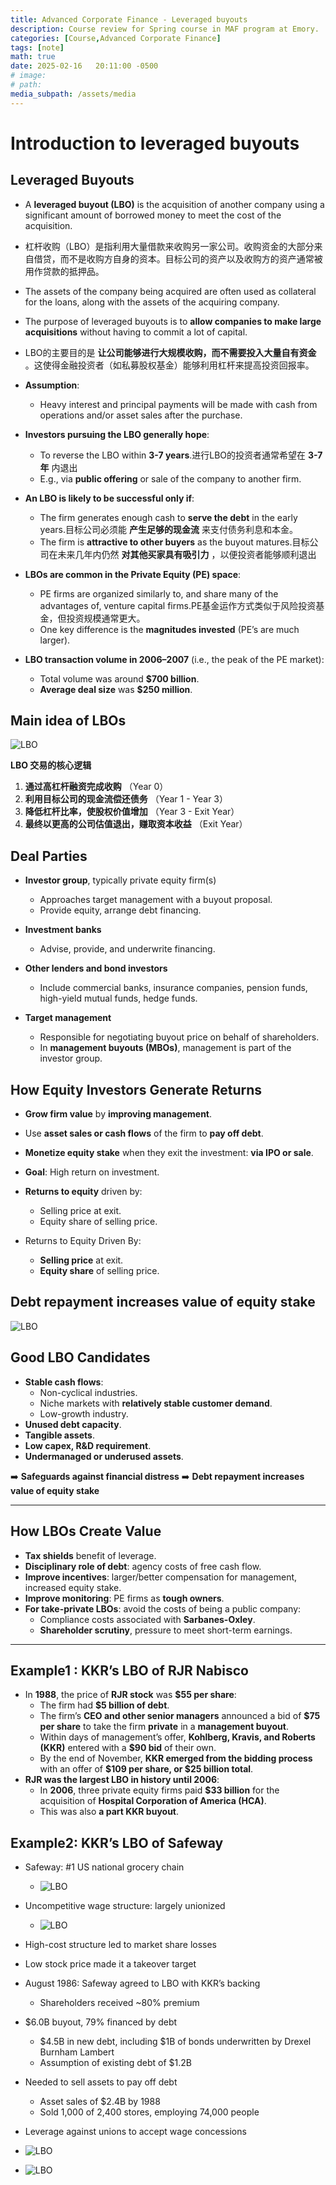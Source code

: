 ```yaml
---
title: Advanced Corporate Finance - Leveraged buyouts
description: Course review for Spring course in MAF program at Emory.
categories: [Course,Advanced Corporate Finance]
tags: [note]
math: true
date: 2025-02-16   20:11:00 -0500
# image:
# path:
media_subpath: /assets/media
---
```

# Introduction to leveraged buyouts

## Leveraged Buyouts

- A **leveraged buyout (LBO)** is the acquisition of another company using a significant amount of borrowed money to meet the cost of the acquisition.
- 杠杆收购（LBO）是指利用大量借款来收购另一家公司。收购资金的大部分来自借贷，而不是收购方自身的资本。目标公司的资产以及收购方的资产通常被用作贷款的抵押品。
- The assets of the company being acquired are often used as collateral for the loans, along with the assets of the acquiring company.
- The purpose of leveraged buyouts is to **allow companies to make large acquisitions** without having to commit a lot of capital.
- LBO的主要目的是 **让公司能够进行大规模收购，而不需要投入大量自有资金** 。这使得金融投资者（如私募股权基金）能够利用杠杆来提高投资回报率。
- **Assumption**:

  - Heavy interest and principal payments will be made with cash from operations and/or asset sales after the purchase.
- **Investors pursuing the LBO generally hope**:

  - To reverse the LBO within **3-7 years**.进行LBO的投资者通常希望在 **3-7年** 内退出
  - E.g., via **public offering** or sale of the company to another firm.
- **An LBO is likely to be successful only if**:

  - The firm generates enough cash to **serve the debt** in the early years.目标公司必须能 **产生足够的现金流** 来支付债务利息和本金。
  - The firm is **attractive to other buyers** as the buyout matures.目标公司在未来几年内仍然 **对其他买家具有吸引力** ，以便投资者能够顺利退出
- **LBOs are common in the Private Equity (PE) space**:

  - PE firms are organized similarly to, and share many of the advantages of, venture capital firms.PE基金运作方式类似于风险投资基金，但投资规模通常更大。
  - One key difference is the **magnitudes invested** (PE’s are much larger).
- **LBO transaction volume in 2006–2007** (i.e., the peak of the PE market):

  - Total volume was around **$700 billion**.
  - **Average deal size** was **$250 million**.

## Main idea of LBOs

![LBO](LBO.png)

**LBO 交易的核心逻辑**

1. **通过高杠杆融资完成收购** （Year 0）
2. **利用目标公司的现金流偿还债务** （Year 1 - Year 3）
3. **降低杠杆比率，使股权价值增加** （Year 3 - Exit Year）
4. **最终以更高的公司估值退出，赚取资本收益** （Exit Year）

## Deal Parties

- **Investor group**, typically private equity firm(s)

  - Approaches target management with a buyout proposal.
  - Provide equity, arrange debt financing.
- **Investment banks**

  - Advise, provide, and underwrite financing.
- **Other lenders and bond investors**

  - Include commercial banks, insurance companies, pension funds, high-yield mutual funds, hedge funds.
- **Target management**

  - Responsible for negotiating buyout price on behalf of shareholders.
  - In **management buyouts (MBOs)**, management is part of the investor group.

## How Equity Investors Generate Returns

- **Grow firm value** by **improving management**.
- Use **asset sales or cash flows** of the firm to **pay off debt**.
- **Monetize equity stake** when they exit the investment: **via IPO or sale**.
- **Goal**: High return on investment.
- **Returns to equity** driven by:

  - Selling price at exit.
  - Equity share of selling price.
- Returns to Equity Driven By:

  - **Selling price** at exit.
  - **Equity share** of selling price.

## Debt repayment increases value of equity stake

![LBO](debt.png)

## Good LBO Candidates

- **Stable cash flows**:
  - Non-cyclical industries.
  - Niche markets with **relatively stable customer demand**.
  - Low-growth industry.
- **Unused debt capacity**.
- **Tangible assets**.
- **Low capex, R&D requirement**.
- **Undermanaged or underused assets**.

➡️ **Safeguards against financial distress**
➡️ **Debt repayment increases value of equity stake**

---

## How LBOs Create Value

- **Tax shields** benefit of leverage.
- **Disciplinary role of debt**: agency costs of free cash flow.
- **Improve incentives**: larger/better compensation for management, increased equity stake.
- **Improve monitoring**: PE firms as **tough owners**.
- **For take-private LBOs**: avoid the costs of being a public company:
  - Compliance costs associated with **Sarbanes-Oxley**.
  - **Shareholder scrutiny**, pressure to meet short-term earnings.

---

## Example1 : KKR’s LBO of RJR Nabisco

- In **1988**, the price of **RJR stock** was **$55 per share**:
  - The firm had **$5 billion of debt**.
  - The firm’s **CEO and other senior managers** announced a bid of **$75 per share** to take the firm **private** in a **management buyout**.
  - Within days of management’s offer, **Kohlberg, Kravis, and Roberts (KKR)** entered with a **$90 bid** of their own.
  - By the end of November, **KKR emerged from the bidding process** with an offer of **$109 per share, or $25 billion total**.
- **RJR was the largest LBO in history until 2006**:
  - In **2006**, three private equity firms paid **$33 billion** for the acquisition of **Hospital Corporation of America (HCA)**.
  - This was also **a part KKR buyout**.

## Example2: KKR’s LBO of Safeway

- Safeway: #1 US national grocery chain

  - ![LBO](KKR1.png)
- Uncompetitive wage structure: largely unionized

  - ![LBO](KKR2.png)
- High-cost structure led to market share losses
- Low stock price made it a takeover target
- August 1986: Safeway agreed to LBO with KKR’s backing

  - Shareholders received ~80% premium
- $6.0B buyout, 79% financed by debt

  - $4.5B in new debt, including $1B of bonds underwritten by Drexel Burnham Lambert
  - Assumption of existing debt of $1.2B
- Needed to sell assets to pay off debt

  - Asset sales of $2.4B by 1988
  - Sold 1,000 of 2,400 stores, employing 74,000 people
- Leverage against unions to accept wage concessions
- ![LBO](KKR3.png)
- ![LBO](KKR4.png)
